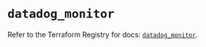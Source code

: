 # `datadog_monitor`

Refer to the Terraform Registry for docs: [`datadog_monitor`](https://registry.terraform.io/providers/datadog/datadog/3.47.0/docs/resources/monitor).
